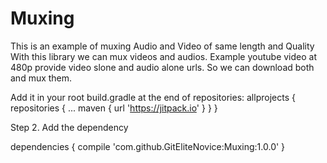 # Muxing
This is an example of muxing Audio and Video of same length and Quality
With this library we can mux videos and audios.
Example youtube video at 480p provide video slone and audio alone urls. So we can download both and mux them.

 Add it in your root build.gradle at the end of repositories:
allprojects 
{ 
repositories 
 { ... 
maven
    {
        url 'https://jitpack.io' 
    }
  }
}

Step 2. Add the dependency

dependencies { compile 'com.github.GitEliteNovice:Muxing:1.0.0' } 
